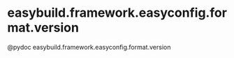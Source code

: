 # easybuild.framework.easyconfig.format.version

@pydoc easybuild.framework.easyconfig.format.version


